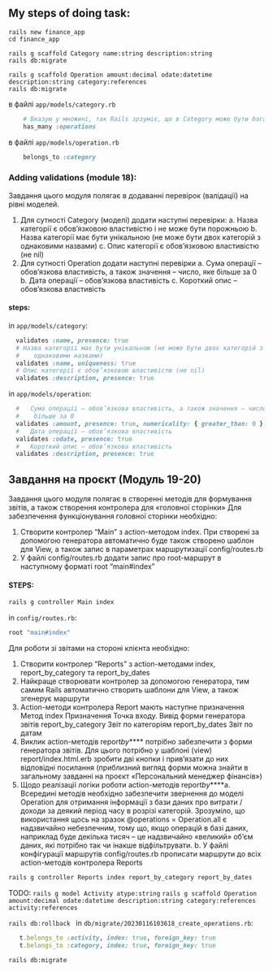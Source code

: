 ## My steps of doing task:

`rails new finance_app`  
`cd finance_app`

`rails g scaffold Category name:string description:string`  
`rails db:migrate`

`rails g scaffold Operation amount:decimal odate:datetime description:string category:references`  
`rails db:migrate`

в файлі `app/models/category.rb`

```ruby
    # Вказую у множині, так Rails зрзуміє, що в Category може бути багато Operations
    has_many :operations
```

в файлі `app/models/operation.rb`

```ruby
    belongs_to :category
```

### Adding validations (module 18):

Завдання цього модуля полягає в додаванні перевірок (валідації) на рівні моделей.

1. Для сутності Category (моделі) додати наступні перевірки:
   a. Назва категорії є обов’язковою властивістю і не може бути порожньою
   b. Назва категорії має бути унікальною (не може бути двох категорій з
   однаковими назвами)
   c. Опис категорії є обов’язковою властивістю (не nil)
2. Для сутності Operation додати наступні перевірки
   a. Сума операції – обов’язкова властивість, а також значення – число, яке
   більше за 0
   b. Дата операції – обов’язкова властивість
   c. Короткий опис – обов’язкова властивість

#### steps:

in `app/models/category`:

```ruby
  validates :name, presence: true
  # Назва категорії має бути унікальною (не може бути двох категорій з
  #    однаковими назвами)
  validates :name, uniqueness: true
  # Опис категорії є обов’язковою властивістю (не nil)
  validates :description, presence: true
```

in `app/models/operation`:

```ruby
  #   Сума операції – обов’язкова властивість, а також значення – число, яке
  #    більше за 0
  validates :amount, presence: true, numericality: { greater_than: 0 }
  #   Дата операції – обов’язкова властивість
  validates :odate, presence: true
  #   Короткий опис – обов’язкова властивість
  validates :description, presence: true
```

## Завдання на проєкт (Модуль 19-20)

Завдання цього модуля полягає в створенні методів для формування звітів, а також
створення контролера для «головної сторінки»
Для забезпечення функціонування головної сторінки необхідно:

1. Створити контролер “Main” з action-методом index. При створені за допомогою
   генератора автоматично буде також створено шаблон для View, а також запис в
   параметрах маршрутизації config/routes.rb
2. У файлі config/routes.rb додати запис про root-маршрут в наступному форматі
   root “main#index”

#### STEPS:

```zsh
rails g controller Main index
```

in `config/routes.rb`:

```ruby
root "main#index"
```

Для роботи зі звітами на стороні клієнта необхідно:

1. Створити контролер “Reports” з action-методами index, report_by_category та
   report_by_dates
2. Найкраще створювати контролер за допомогою генератора, тим самим Rails
   автоматично створить шаблони для View, а також згенерує маршрути
3. Action-методи контролера Report мають наступне призначення
   Метод
   index
   Призначення
   Точка входу. Вивід форми генератора
   звітів
   report_by_category
   Звіт по категоріям
   report_by_dates
   Звіт по датам
4. Виклик action-методів report*by*\*\*\*\* потрібно забезпечити з форми генератора
   звітів. Для цього потрібно у шаблоні (view) report/index.html.erb зробити дві
   кнопки і прив’язати до них відповідні посилання (приблизний вигляд форми
   можна знайти в загальному завданні на проєкт «Персональний менеджер
   фінансів»)
5. Щодо реалізації логіки роботи action-методів report*by*\*\*\*\*a. Всередині методів необхідно забезпечити звернення до моделі Operation
   для отримання інформації з бази даних про витрати / доходи за деякий
   період часу в розрізі категорій. Зрозуміло, що використання щось на
   зразок @operations = Operation.all є надзвичайно небезпечним, тому що,
   якщо операцій в базі даних, наприклад буде декілька тисяч – це
   надзвичайно «великий» об’єм даних, які потрібно так чи інакше
   відфільтрувати.
   b. У файлі конфігурації маршрутів config/routes.rb прописати маршрути до
   всіх action-методів контролера Reports

```zsh
rails g controller Reports index report_by_category report_by_dates
```

TODO:
`rails g model Activity atype:string`
`rails g scaffold Operation amount:decimal odate:datetime description:string category:references activity:references`

`rails db:rollback `
in `db/migrate/20230116103618_create_operations.rb`:

```ruby
   t.belongs_to :activity, index: true, foreign_key: true
   t.belongs_to :category, index: true, foreign_key: true
```

`rails db:migrate`
